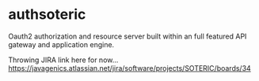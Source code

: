# authsoteric
Oauth2 authorization and resource server built within an full featured API gateway and application engine.

Throwing JIRA link here for now...
https://javagenics.atlassian.net/jira/software/projects/SOTERIC/boards/34
